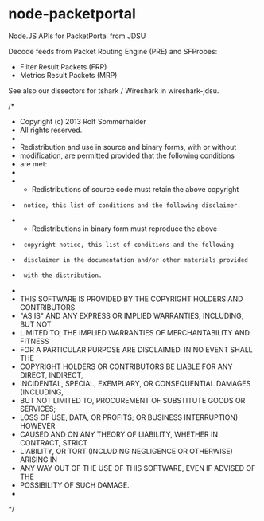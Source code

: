 node-packetportal
=================

Node.JS APIs for PacketPortal from JDSU 

Decode feeds from Packet Routing Engine (PRE) and SFProbes:
 - Filter Result Packets (FRP)
 - Metrics Result Packets (MRP)


See also our dissectors for tshark / Wireshark in wireshark-jdsu.


/*
 * Copyright (c) 2013 Rolf Sommerhalder
 * All rights reserved.
 *
 * Redistribution and use in source and binary forms, with or without
 * modification, are permitted provided that the following conditions
 * are met:
 *
 *    - Redistributions of source code must retain the above copyright
 *      notice, this list of conditions and the following disclaimer.
 *    - Redistributions in binary form must reproduce the above
 *      copyright notice, this list of conditions and the following
 *      disclaimer in the documentation and/or other materials provided
 *      with the distribution.
 *
 * THIS SOFTWARE IS PROVIDED BY THE COPYRIGHT HOLDERS AND CONTRIBUTORS
 * "AS IS" AND ANY EXPRESS OR IMPLIED WARRANTIES, INCLUDING, BUT NOT
 * LIMITED TO, THE IMPLIED WARRANTIES OF MERCHANTABILITY AND FITNESS
 * FOR A PARTICULAR PURPOSE ARE DISCLAIMED. IN NO EVENT SHALL THE
 * COPYRIGHT HOLDERS OR CONTRIBUTORS BE LIABLE FOR ANY DIRECT, INDIRECT,
 * INCIDENTAL, SPECIAL, EXEMPLARY, OR CONSEQUENTIAL DAMAGES (INCLUDING,
 * BUT NOT LIMITED TO, PROCUREMENT OF SUBSTITUTE GOODS OR SERVICES;
 * LOSS OF USE, DATA, OR PROFITS; OR BUSINESS INTERRUPTION) HOWEVER
 * CAUSED AND ON ANY THEORY OF LIABILITY, WHETHER IN CONTRACT, STRICT
 * LIABILITY, OR TORT (INCLUDING NEGLIGENCE OR OTHERWISE) ARISING IN
 * ANY WAY OUT OF THE USE OF THIS SOFTWARE, EVEN IF ADVISED OF THE
 * POSSIBILITY OF SUCH DAMAGE.
 *
 */

